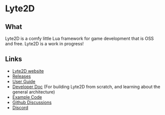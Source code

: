 # Lyte2D

## What

Lyte2D is a comfy little Lua framework for game development that is OSS and free. Lyte2D is a work in progress!

## Links

- [Lyte2D website](https://lyte2d.com)
- [Releases](https://github.com/lyte2d/lyte2d/releases)
- [User Guide](guide.html)
- [Developer Doc](dev.md) (For building Lyte2D from scratch, and learning about the general architecture)
- [Example Code](https://github.com/lyte2d/lyte2d/tree/main/samples)
- [Github Discussions](https://github.com/lyte2d/lyte2d/discussions)
- [Discord](https://discord.gg/BKPfQrCaNU)
